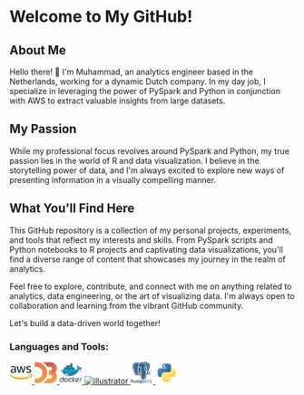 # Welcome to My GitHub!

## About Me

Hello there! 👋 I'm Muhammad, an analytics engineer based in the Netherlands, working for a dynamic Dutch company. In my day job, I specialize in leveraging the power of PySpark and Python in conjunction with AWS to extract valuable insights from large datasets.

## My Passion

While my professional focus revolves around PySpark and Python, my true passion lies in the world of R and data visualization. I believe in the storytelling power of data, and I'm always excited to explore new ways of presenting information in a visually compelling manner.

## What You'll Find Here

This GitHub repository is a collection of my personal projects, experiments, and tools that reflect my interests and skills. From PySpark scripts and Python notebooks to R projects and captivating data visualizations, you'll find a diverse range of content that showcases my journey in the realm of analytics.

Feel free to explore, contribute, and connect with me on anything related to analytics, data engineering, or the art of visualizing data. I'm always open to collaboration and learning from the vibrant GitHub community.



Let's build a data-driven world together! 

<h3 align="left">Languages and Tools:</h3>
<p align="left"> <a href="https://aws.amazon.com" target="_blank" rel="noreferrer"> <img src="https://raw.githubusercontent.com/devicons/devicon/master/icons/amazonwebservices/amazonwebservices-original-wordmark.svg" alt="aws" width="40" height="40"/> </a> <a href="https://d3js.org/" target="_blank" rel="noreferrer"> <img src="https://raw.githubusercontent.com/devicons/devicon/master/icons/d3js/d3js-original.svg" alt="d3js" width="40" height="40"/> </a> <a href="https://www.docker.com/" target="_blank" rel="noreferrer"> <img src="https://raw.githubusercontent.com/devicons/devicon/master/icons/docker/docker-original-wordmark.svg" alt="docker" width="40" height="40"/> </a> <a href="https://www.adobe.com/in/products/illustrator.html" target="_blank" rel="noreferrer"> <img src="https://www.vectorlogo.zone/logos/adobe_illustrator/adobe_illustrator-icon.svg" alt="illustrator" width="40" height="40"/> </a> <a href="https://www.postgresql.org" target="_blank" rel="noreferrer"> <img src="https://raw.githubusercontent.com/devicons/devicon/master/icons/postgresql/postgresql-original-wordmark.svg" alt="postgresql" width="40" height="40"/> </a> <a href="https://www.python.org" target="_blank" rel="noreferrer"> <img src="https://raw.githubusercontent.com/devicons/devicon/master/icons/python/python-original.svg" alt="python" width="40" height="40"/> </a> </p>
